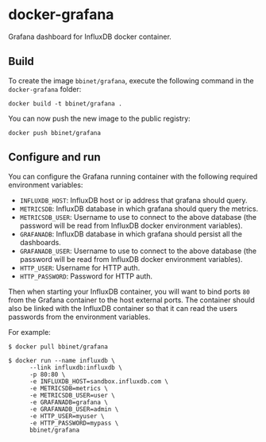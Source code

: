 docker-grafana
==============

Grafana dashboard for InfluxDB docker container.


Build
-----

To create the image `bbinet/grafana`, execute the following command in the
`docker-grafana` folder:

    docker build -t bbinet/grafana .

You can now push the new image to the public registry:
    
    docker push bbinet/grafana


Configure and run
-----------------

You can configure the Grafana running container with the following required
environment variables:


- `INFLUXDB_HOST`: InfluxDB  host or ip address that grafana should query.
- `METRICSDB`: InfluxDB database in which grafana should query the metrics.
- `METRICSDB_USER`: Username to use to connect to the above database (the
  password will be read from InfluxDB docker environment variables).
- `GRAFANADB`: InfluxDB database in which grafana should persist all the
  dashboards.
- `GRAFANADB_USER`: Username to use to connect to the above database (the
  password will be read from InfluxDB docker environment variables).
- `HTTP_USER`: Username for HTTP auth.
- `HTTP_PASSWORD`: Password for HTTP auth.

Then when starting your InfluxDB container, you will want to bind ports `80`
from the Grafana container to the host external ports.
The container should also be linked with the InfluxDB container so that it can
read the users passwords from the environment variables.

For example:

    $ docker pull bbinet/grafana

    $ docker run --name influxdb \
          --link influxdb:influxdb \
          -p 80:80 \
          -e INFLUXDB_HOST=sandbox.influxdb.com \
          -e METRICSDB=metrics \
          -e METRICSDB_USER=user \
          -e GRAFANADB=grafana \
          -e GRAFANADB_USER=admin \
          -e HTTP_USER=myuser \
          -e HTTP_PASSWORD=mypass \
          bbinet/grafana

